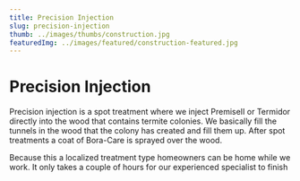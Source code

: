 ```yaml
---
title: Precision Injection
slug: precision-injection
thumb: ../images/thumbs/construction.jpg
featuredImg: ../images/featured/construction-featured.jpg
---
```


# Precision Injection

Precision injection is a spot treatment where we inject PremiseII or Termidor directly into the wood that contains termite colonies. We basically fill the tunnels in the wood that the colony has created and fill them up. After spot treatments a coat of Bora-Care is sprayed over the wood.

Because this a localized treatment type homeowners can be home while we work. It only takes a couple of hours for our experienced specialist to finish